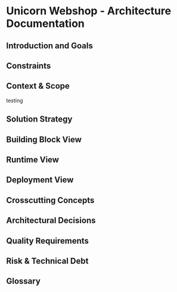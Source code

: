 # Unicorn Webshop - Architecture Documentation


## Introduction and Goals


## Constraints



## Context & Scope


testing



## Solution Strategy



## Building Block View



## Runtime View



## Deployment View





## Crosscutting Concepts



## Architectural Decisions


## Quality Requirements



## Risk & Technical Debt


## Glossary

